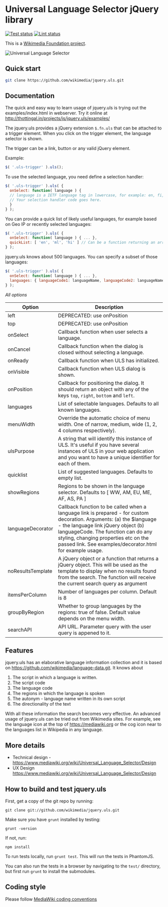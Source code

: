 Universal Language Selector jQuery library
==================================
[![Test status](https://github.com/wikimedia/jquery.uls/actions/workflows/node-test.yml/badge.svg)](https://github.com/wikimedia/jquery.uls/actions/workflows/node-test.yml)
[![Lint status](https://github.com/wikimedia/jquery.uls/actions/workflows/node-lint.yml/badge.svg)](https://github.com/wikimedia/jquery.uls/actions/workflows/node-lint.yml)

This is a [Wikimedia Foundation project](https://www.mediawiki.org/wiki/Project_Milkshake).


![Universal Language Selector](https://upload.wikimedia.org/wikipedia/commons/a/a1/UniversalLanguageSelector-Compact.png "Universal Language Selector")

Quick start
-----------

```bash
git clone https://github.com/wikimedia/jquery.uls.git
```

Documentation
-------------

The quick and easy way to learn usage of jquery.uls is trying out the examples/index.html in webserver. Try it online at http://thottingal.in/projects/js/jquery.uls/examples/

The jquery.uls provides a jQuery extension ```$.fn.uls``` that can be attached to a trigger element. When you click on the trigger element, the language selector is shown.

The trigger can be a link, button or any valid jQuery element.

Example:
```javascript
$( '.uls-trigger' ).uls();
```

To use the selected language, you need define a selection handler:

```javascript
$( '.uls-trigger' ).uls( {
  onSelect: function( language ) {
  // language is a IETF language tag in lowercase, for example: en, fi, ku-latn
  // Your selection handler code goes here.
  }
} );
```

You can provide a quick list of likely useful languages, for example based on Geo IP or recently selected languages:

```javascript
$( '.uls-trigger' ).uls( {
  onSelect: function( language ) { ... },
  quickList: [ 'en', 'ml', 'hi' ] // Can be a function returning an array too.
} );
```

jquery.uls knows about 500 languages. You can specify a subset of those languages:

```javascript
$( '.uls-trigger' ).uls( {
  onSelect: function( language ) { ... },
  languages: { languageCode1: languageName, languageCode2: languageName2, .... },
} );
```

*All options*

| Option      | Description |
|-------------|---------------------|
| left        | DEPRECATED: use onPosition |
| top         | DEPRECATED: use onPosition |
| onSelect    | Callback function when user selects a language. |
| onCancel    | Callback function when the dialog is closed without selecting a language. |
| onReady     | Callback function when ULS has initialized. |
| onVisible   | Callback function when ULS dialog is shown. |
| onPosition  | Callback for positioning the dialog. It should return an object with any of the keys `top`, `right`, `bottom` and `left`. |
| languages   | List of selectable languages. Defaults to all known languages. |
| menuWidth   | Override the automatic choice of menu width. One of narrow, medium, wide (1, 2, 4 columns respectively). |
| ulsPurpose  | A string that will identify this instance of ULS. It's useful if you have several instances of ULS in your web application and you want to have a unique identifier for each of them. |
| quicklist   | List of suggested languages. Defaults to empty list. |
| showRegions | Regions to be shown in the language selector. Defaults to [ WW, AM, EU, ME, AF, AS, PA ] |
| languageDecorator | Callback function to be called when a language link is prepared - for custom decoration. Arguments: (a) the $language - the language link jQuery object (b) languageCode. The function can do any styling, changing properties etc on the passed link. See examples/decorator.html for example usage.|
| noResultsTemplate | A jQuery object or a function that returns a jQuery object. This will be used as the template to display when no results found from the search. The function will receive the current search query as argument|
| itemsPerColumn | Number of languages per column. Default is 8 |
| groupByRegion | Whether to group languages by the regions: true of false. Default value depends on the menu width. |
| searchAPI   | API URL. Parameter query with the user query is appened to it. |


Features
--------
jquery.uls has an elaborative language information collection and it is based on https://github.com/wikimedia/language-data.git. It knows about

1. The script in which a language is written.
2. The script code
3. The language code
4. The regions in which the language is spoken
5. The autonym - language name written in its own script
6. The directionality of the text

With all these information the search becomes very effective. An advanced usage of jquery.uls can be tried out from Wikimedia sites. For example, see the language icon at the top of https://mediawiki.org or the cog icon near to the languages list in Wikipedia in any language.

More details
------------
* Technical design - https://www.mediawiki.org/wiki/Universal_Language_Selector/Design
* UX Design https://www.mediawiki.org/wiki/Universal_Language_Selector/Design


How to build and test jquery.uls
----------------------------------

First, get a copy of the git repo by running:

```shell
git clone git://github.com/wikimedia/jquery.uls.git
```

Make sure you have `grunt` installed by testing:

```shell
grunt -version
```

If not, run:

```shell
npm install
```

To run tests locally, run `grunt test`. This will run the tests in PhantomJS.

You can also run the tests in a browser by navigating to the `test/` directory, but first run `grunt` to install the submodules.

Coding style
-------------

Please follow [MediaWiki coding conventions](https://www.mediawiki.org/wiki/Manual:Coding_conventions/JavaScript)
